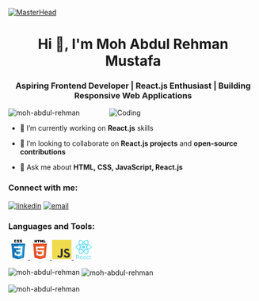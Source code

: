 [![MasterHead](https://i.imgur.com/KSw8fYE.png)](https://github.com/Moh-Abdul-Rehman)
<h1 align="center">Hi 👋, I'm Moh Abdul Rehman Mustafa</h1>
<h3 align="center">Aspiring Frontend Developer | React.js Enthusiast | Building Responsive Web Applications</h3>
<img align="right" alt="Coding" width="300" src="https://i.pinimg.com/originals/81/17/8b/81178b47a8598f0c81c4799f2cdd4057.gif">


<p align="left"> <img src="https://komarev.com/ghpvc/?username=moh-abdul-rehman&label=Profile%20views&color=0e75b6&style=flat" alt="moh-abdul-rehman" /> </p>

- 🌱 I’m currently working on **React.js** skills

- 👯 I’m looking to collaborate on **React.js projects** and **open-source contributions**

- 💬 Ask me about **HTML, CSS, JavaScript, React.js**

<h3 align="left">Connect with me:</h3>
<p align="left">
<a href="https://www.linkedin.com/in/abdulrehman-it-professional/" target="blank"><img align="center" src="https://cdn.jsdelivr.net/npm/simple-icons@v3/icons/linkedin.svg" alt="linkedin" height="30" width="40" /></a>
<a href="mailto:mohabdulrehmanmustafa"><img align="center" src="https://cdn.jsdelivr.net/npm/simple-icons@v3/icons/gmail.svg" alt="email" height="30" width="40" /></a>
</p>

<h3 align="left">Languages and Tools:</h3>
<p align="left"> 
  <a href="https://www.w3schools.com/css/" target="_blank" rel="noreferrer"> 
    <img src="https://raw.githubusercontent.com/devicons/devicon/master/icons/css3/css3-original-wordmark.svg" alt="css3" width="40" height="40"/> 
  </a> 
  <a href="https://www.w3.org/html/" target="_blank" rel="noreferrer"> 
    <img src="https://raw.githubusercontent.com/devicons/devicon/master/icons/html5/html5-original-wordmark.svg" alt="html5" width="40" height="40"/> 
  </a> 
  <a href="https://developer.mozilla.org/en-US/docs/Web/JavaScript" target="_blank" rel="noreferrer"> 
    <img src="https://raw.githubusercontent.com/devicons/devicon/master/icons/javascript/javascript-original.svg" alt="javascript" width="40" height="40"/> 
  </a> 
  <a href="https://reactjs.org/" target="_blank" rel="noreferrer"> 
    <img src="https://raw.githubusercontent.com/devicons/devicon/master/icons/react/react-original-wordmark.svg" alt="react" width="40" height="40"/> 
  </a>
</p>

<p><img align="left" src="https://github-readme-stats.vercel.app/api/top-langs?username=moh-abdul-rehman&show_icons=true&locale=en&layout=compact" alt="moh-abdul-rehman" /></p>

<p>&nbsp;<img align="center" src="https://github-readme-stats.vercel.app/api?username=moh-abdul-rehman&show_icons=true&locale=en" alt="moh-abdul-rehman" /></p>

<p><img align="center" src="https://github-readme-streak-stats.herokuapp.com/?user=moh-abdul-rehman&" alt="moh-abdul-rehman" /></p>
